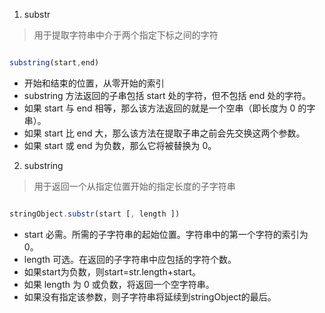 1. substr

> 用于提取字符串中介于两个指定下标之间的字符

``` js

substring(start,end)

```

- 开始和结束的位置，从零开始的索引
- substring 方法返回的子串包括 start 处的字符，但不包括 end 处的字符。
- 如果 start 与 end 相等，那么该方法返回的就是一个空串（即长度为 0 的字串）。
- 如果 start 比 end 大，那么该方法在提取子串之前会先交换这两个参数。
- 如果 start 或 end 为负数，那么它将被替换为 0。


2. substring

> 用于返回一个从指定位置开始的指定长度的子字符串

``` js

stringObject.substr(start [, length ])

```

- start   必需。所需的子字符串的起始位置。字符串中的第一个字符的索引为 0。
- length 可选。在返回的子字符串中应包括的字符个数。
- 如果start为负数，则start=str.length+start。
- 如果 length 为 0 或负数，将返回一个空字符串。
- 如果没有指定该参数，则子字符串将延续到stringObject的最后。
